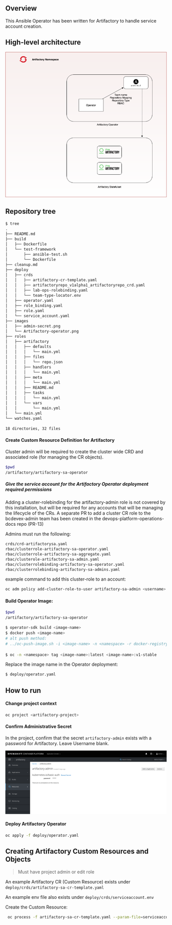 ## Overview

This Ansible Operator has been written for Artifactory to handle service account creation.

## High-level architecture

![](images/Artifactory-operator.png) 

## Repository tree

```
$ tree
.
├── README.md
├── build
│   ├── Dockerfile
│   └── test-framework
│       ├── ansible-test.sh
│       └── Dockerfile
├── cleanup.md
├── deploy
│   ├── crds
│   │   ├── artifactory-cr-template.yaml
│   │   ├── artifactoryrepo_v1alpha1_artifactoryrepo_crd.yaml
│   │   ├── lab-ops-rolebinding.yaml
│   │   └── team-type-locator.env
│   ├── operator.yaml
│   ├── role_binding.yaml
│   ├── role.yaml
│   └── service_account.yaml
├── images
│   ├── admin-secret.png
│   └── Artifactory-operator.png
├── roles
│   ├── artifactory
│   │   ├── defaults
│   │   │   └── main.yml
│   │   ├── files
│   │   │   └── repo.json
│   │   ├── handlers
│   │   │   └── main.yml
│   │   ├── meta
│   │   │   └── main.yml
│   │   ├── README.md
│   │   ├── tasks
│   │   │   └── main.yml
│   │   └── vars
│   │       └── main.yml
│   └── main.yml
└── watches.yaml

18 directories, 32 files
```

#### Create Custom Resource Definition for Artifactory

Cluster admin will be required to create the cluster wide CRD and associated role (for managing the CR objects).

``` bash
$pwd
/artifactory/artifactory-sa-operator
```
##### Give the service account for the Artifactory Operator deployment required permissions


Adding a cluster-rolebinding for the artifactory-admin role is not covered by this installation, but will be required for any accounts that will be managing the lifecycle of the CRs.
A separate PR to add a cluster CR role to the bcdevex-admin team has been created in the devops-platform-operations-docs repo (PR-13)

Admins must run the following:
```
crds/crd-artifactorysa.yaml
rbac/clusterrole-artifactory-sa-operator.yaml
rbac/clusterrole-artifactory-sa-aggregate.yaml
rbac/clusterole-artifactory-sa-admin.yaml
rbac/clusterrolebinding-artifactory-sa-operator.yaml
rbac/clusterrolebinding-artifactory-sa-admins.yaml
```

example command to add this cluster-role to an account:

``` bash
oc adm policy add-cluster-role-to-user artifactory-sa-admin <username>
```

#### Build Operator Image:

``` bash    
$pwd
/artifactory/artifactory-sa-operator
```

``` bash
$ operator-sdk build <image-name>
$ docker push <image-name>
# alt push method:
# ../oc-push-image.sh -i <image-name> -n <namespace> -r docker-registry.pathfinder.gov.bc.ca

$ oc -n <namespace> tag <image-name>:latest <image-name>:v1-stable
```

Replace the image name in the Operator deployment:

``` bash
$ deploy/operator.yaml
```

## How to run

#### Change project context

``` bash
oc project <artifactory-project>
```

#### Confirm Administrative Secret

In the project, confirm that the secret `artifactory-admin` exists with a password for Artifactory. Leave Username blank.

![](images/admin-secret.png)

#### Deploy Artifactory Operator

``` bash
oc apply -f deploy/operator.yaml
```

## Creating Artifactory Custom Resources and Objects

> Must have project admin or edit role

An example Artifactory CR (Custom Resource) exists under `deploy/crds/artifactory-sa-cr-template.yaml`

An example env file also exists under `deploy/crds/serviceaccount.env`

Create the Custom Resource:

``` bash
 oc process -f artifactory-sa-cr-template.yaml --param-file=serviceaccount.env --ignore-unknown-parameters=true | oc create -f -
```
